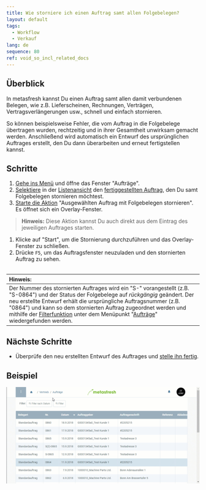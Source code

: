 ```yaml
---
title: Wie storniere ich einen Auftrag samt allen Folgebelegen?
layout: default
tags:
  - Workflow
  - Verkauf
lang: de
sequence: 80
ref: void_so_incl_related_docs
---
```


## Überblick
In metasfresh kannst Du einen Auftrag samt allen damit verbundenen Belegen, wie z.B. Lieferscheinen, Rechnungen, Verträgen, Vertragsverlängerungen usw., schnell und einfach stornieren.

So können beispielsweise Fehler, die vom Auftrag in die Folgebelege übertragen wurden, rechtzeitig und in ihrer Gesamtheit unwirksam gemacht werden. Anschließend wird automatisch ein Entwurf des ursprünglichen Auftrages erstellt, den Du dann überarbeiten und erneut fertigstellen kannst.

## Schritte
1. [Gehe ins Menü](Menu) und öffne das Fenster "Aufträge".
1. [Selektiere](AuswahlBelege) in der [Listenansicht](Ansichten) den [fertiggestellten Auftrag](Auftrag_erfassen), den Du samt Folgebelegen stornieren möchtest.
1. [Starte die Aktion](AktionStarten) "Ausgewählten Auftrag mit Folgebelegen stornieren". Es öffnet sich ein Overlay-Fenster.
 >**Hinweis:** Diese Aktion kannst Du auch direkt aus dem Eintrag des jeweiligen Auftrages starten.

1. Klicke auf "Start", um die Stornierung durchzuführen und das Overlay-Fenster zu schließen.
1. Drücke `F5`, um das Auftragsfenster neuzuladen und den stornierten Auftrag zu sehen.
<br><br>

| **Hinweis:** |
| :--- |
| Der Nummer des stornierten Auftrages wird ein "S-" vorangestellt (z.B. "S-0864") und der Status der Folgebelege auf *rückgängig* geändert. Der neu erstellte Entwurf erhält die ursprüngliche Auftragsnummer (z.B. "0864") und kann so dem stornierten Auftrag zugeordnet werden und mithilfe der [Filterfunktion](Filterfunktion) unter dem Menüpunkt "[Aufträge](Menu)" wiedergefunden werden. |

## Nächste Schritte
- Überprüfe den neu erstellten Entwurf des Auftrages und [stelle ihn fertig](BelegverarbeitungFertigstellen).

## Beispiel
![](assets/Auftrag_stornieren_inkl_Folgebelegen.gif)
